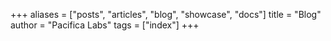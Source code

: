 +++
aliases = ["posts", "articles", "blog", "showcase", "docs"]
title = "Blog"
author = "Pacifica Labs"
tags = ["index"]
+++
